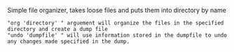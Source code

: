 Simple file organizer, takes loose files and puts them into directory by name  
  
    "org 'directory' " arguement will organize the files in the specified directory and create a dump file  
    "undo 'dumpfile' " will use information stored in the dumpfile to undo any changes made specified in the dump.